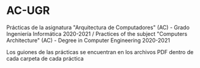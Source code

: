# AC-UGR
Prácticas de la asignatura "Arquitectura de Computadores" (AC) - Grado Ingeniería Informática 2020-2021 / Practices of the subject "Computers Architecture" (AC) - Degree in Computer Engineering 2020-2021

Los guiones de las prácticas se encuentran en los archivos PDF dentro de cada carpeta de cada práctica

